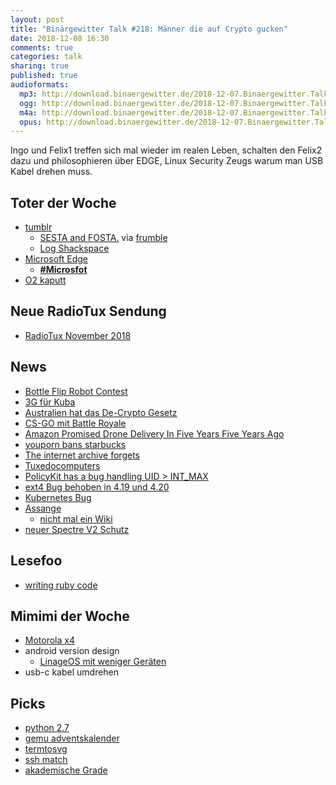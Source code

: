 ```yaml
---
layout: post
title: "Binärgewitter Talk #218: Männer die auf Crypto gucken"
date: 2018-12-08 16:30
comments: true
categories: talk
sharing: true
published: true
audioformats:
  mp3: http://download.binaergewitter.de/2018-12-07.Binaergewitter.Talk.208.mp3
  ogg: http://download.binaergewitter.de/2018-12-07.Binaergewitter.Talk.208.ogg
  m4a: http://download.binaergewitter.de/2018-12-07.Binaergewitter.Talk.208.m4a
  opus: http://download.binaergewitter.de/2018-12-07.Binaergewitter.Talk.208.opus
---
```

Ingo und Felix1 treffen sich mal wieder im realen Leben, schalten den Felix2 dazu und philosophieren über EDGE, Linux Security Zeugs warum man USB Kabel drehen 
muss.


## Toter der Woche
- [tumblr]( https://www.washingtonpost.com/business/2018/12/04/tumblrs-nudity-crackdown-means-pornography-will-be-harder-find-its-platform-than-nazi-propaganda/ )
  * [ SESTA and FOSTA.]( https://twitter.com/CookieCyboid/status/1070751515823013889 ) via [frumble](https://chaos.social/@frumble )
  * [Log Shackspace](https://log.shackspace.de/ )
- [Microsoft Edge]( http://www.linux-magazin.de/news/microsoft-nutzt-chromium-fuer-seinen-edge-browser/ )
   * [**#Microsfot**]( https://twitter.com/makefoo/status/1070796547913367553 )
- [O2 kaputt]( https://www.theregister.co.uk/2018/12/07/o2_crash_lessons_comment/ ) 

## Neue RadioTux Sendung
- [RadioTux November 2018](https://www.radiotux.de/index.php?/archives/8046-RadioTux-Sendung-November-2018.html )


## News
- [Bottle Flip Robot Contest]( https://www.heise.de/make/meldung/Robocon-Japan-Roboter-pefektionieren-den-Bottle-Flip-4237605.html )
- [3G für Kuba]( https://www.heise.de/newsticker/meldung/Kuba-schaltet-3G-Mobilfunk-dauerhaft-frei-4244891.html )
- [Australien hat das De-Crypto Gesetz]( https://www.theregister.co.uk/2018/12/07/australias_crypto_legislation/ )
- [CS-GO mit Battle Royale]( https://arstechnica.com/gaming/2018/12/counter-strike-go-becomes-f2p-adds-a-shrunken-battle-royale-mode/ )
- [Amazon Promised Drone Delivery In Five Years Five Years Ago]( https://news.slashdot.org/story/18/12/05/001241/amazon-promised-drone-delivery-in-five-years-five-years-ago )
- [youporn bans starbucks]( https://www.buzzfeednews.com/article/tanyachen/youporn-bans-starbucks )
- [The internet archive forgets]( https://gizmodo.com/when-the-internet-archive-forgets-1830462131 )
- [Tuxedocomputers](https://www.tuxedocomputers.com/de/Linux-Hardware/Linux-Notebooks/Mobile.tuxedo )
- [PolicyKit has a bug handling UID > INT_MAX]( https://lobste.rs/s/uzp2t3/unprivileged_linux_users_with_uid_int_max )
- [ext4 Bug behoben in 4.19 und 4.20](https://www.pro-linux.de/news/1/26574/dateisystemkorruption-in-linux-419-behoben.html )
- [Kubernetes Bug]( https://access.redhat.com/security/vulnerabilities/3716411 )
- [Assange](https://www.heise.de/newsticker/meldung/Assange-Anwalt-lehnt-Deal-fuer-Ende-von-Botschaftsasyl-ab-4245383.html )
  * [nicht mal ein Wiki]( https://twitter.com/notawiki/status/794456289904574464 )
- [neuer Spectre V2 Schutz](https://www.heise.de/security/meldung/Linux-Besserer-Spectre-V2-Schutz-jetzt-im-Kernel-kaum-Geschwindigkeitsverlust-4244052.html )

## Lesefoo
- [writing ruby code]( https://dev.to/leandrotk_/idiomatic-ruby-writing-beautiful-code-56ef )


## Mimimi der Woche
- [Motorola x4]( https://amzn.to/2BZtqIO )
- android version design
  * [LinageOS mit weniger Geräten](https://www.pro-linux.de/news/1/26539/lineageos-unterst%C3%BCtzt-weniger-ger%C3%A4te.html )
- usb-c kabel umdrehen


## Picks
- [python 2.7]( https://pythonclock.org/ )
- [gemu adventskalender](https://www.qemu-advent-calendar.org/2018/ )
- [termtosvg]( https://nbedos.github.io/termtosvg/ )
- [ssh match]( https://mike.place/2017/ssh-match/ )
- [akademische Grade]( https://de.wikipedia.org/wiki/Liste_akademischer_Grade_\(Deutschland\) )
